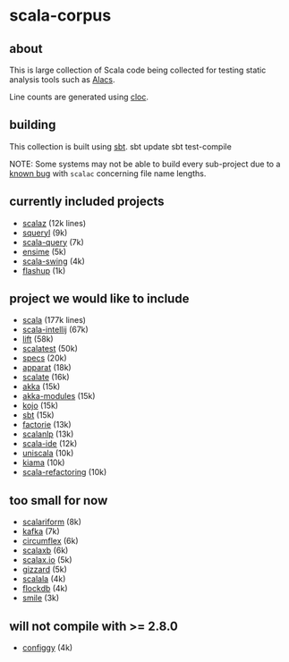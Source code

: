 # scala-corpus #
## about ##
This is large collection of Scala code being collected for testing static analysis tools such as [Alacs](https://github.com/alacscala/alacs).

Line counts are generated using [cloc](http://cloc.sourceforge.net/).

## building  ##
This collection is built using [sbt](http://code.google.com/p/simple-build-tool/).
    sbt update
    sbt test-compile

NOTE: Some systems may not be able to build every sub-project due to a [known bug](http://lampsvn.epfl.ch/trac/scala/ticket/3623) with `scalac` concerning file name lengths.

## currently included projects ##
* [scalaz](https://github.com/scalaz/scalaz) (12k lines)
* [squeryl](https://github.com/max-l/Squeryl)  (9k)
* [scala-query](https://github.com/szeiger/scala-query) (7k)
* [ensime](https://github.com/aemoncannon/ensime) (5k)
* [scala-swing](https://github.com/ingoem/scala-swing) (4k)
* [flashup](https://github.com/ymasory/Flashup) (1k)

## project we would like to include ##
* [scala](https://github.com/scala/scala) (177k lines)
* [scala-intellij](http://git.jetbrains.org/?p=idea/scala-plugin.git) (67k)
* [lift](https://github.com/lift/lift) (58k)
* [scalatest](http://www.scalatest.org/download) (50k)
* [specs](http://code.google.com/p/specs/source/checkout) (20k)
* [apparat](http://code.google.com/p/apparat/source/checkout) (18k)
* [scalate](https://github.com/scalate/scalate) (16k)
* [akka](https://github.com/jboner/akka) (15k)
* [akka-modules](https://github.com/jboner/akka-modules) (15k)
* [kojo](http://code.google.com/p/kojo/source/checkout) (15k)
* [sbt](http://code.google.com/p/simple-build-tool/source/checkout) (15k)
* [factorie](http://code.google.com/p/factorie/source/checkout) (13k)
* [scalanlp](https://github.com/dlwh/scalanlp-core) (13k)
* [scala-ide](http://www.assembla.com/wiki/show/scala-ide/Source_Code) (12k)
* [uniscala](http://uniscala.net/mvn/source-repository.html) (10k)
* [kiama](http://code.google.com/p/kiama/source/checkout) (10k)
* [scala-refactoring](http://www.assembla.com/code/scala-refactoring/git/nodes?rev=master) (10k)

## too small for now ##
* [scalariform](https://github.com/mdr/scalariform) (8k)
* [kafka](https://github.com/kafka-dev/kafka) (7k)
* [circumflex](https://github.com/inca/circumflex) (6k)
* [scalaxb](https://github.com/eed3si9n/scalaxb) (6k)
* [scalax.io](https://github.com/eengbrec/Scalax.IO) (5k)
* [gizzard](https://github.com/twitter/gizzard) (5k)
* [scalala](http://code.google.com/p/scalala/source/checkout) (4k)
* [flockdb](https://github.com/twitter/flockdb) (4k)
* [smile](https://github.com/robey/smile) (3k)

## will not compile with >= 2.8.0 ##
* [configgy](https://github.com/robey/configgy) (4k)

